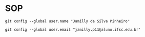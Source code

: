 # SOP

`git config --global user.name "Jamilly da Silva Pinheiro" `

`git config --global user.email "jamilly.p11@aluno.ifsc.edu.br"`
